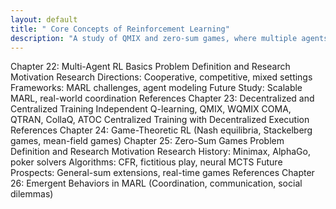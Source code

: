 ```yaml
---
layout: default
title: " Core Concepts of Reinforcement Learning"
description: "A study of QMIX and zero-sum games, where multiple agents interact in cooperative or competitive settings."
---
```


<link rel="stylesheet" href="{{ '/assets/css/section-academic.css' | relative_url }}">

Chapter 22: Multi-Agent RL Basics
Problem Definition and Research Motivation
Research Directions: Cooperative, competitive, mixed settings
Frameworks: MARL challenges, agent modeling
Future Study: Scalable MARL, real-world coordination
References
Chapter 23: Decentralized and Centralized Training
Independent Q-learning, QMIX, WQMIX
COMA, QTRAN, CollaQ, ATOC
Centralized Training with Decentralized Execution
References
Chapter 24: Game-Theoretic RL
(Nash equilibria, Stackelberg games, mean-field games)
Chapter 25: Zero-Sum Games
Problem Definition and Research Motivation
Research History: Minimax, AlphaGo, poker solvers
Algorithms: CFR, fictitious play, neural MCTS
Future Prospects: General-sum extensions, real-time games
References
Chapter 26: Emergent Behaviors in MARL
(Coordination, communication, social dilemmas)

<script>
  // Navigation variables
  var prevSection = "/content/handbooks/generative-ai/index.md";
  var nextSection = "/content/handbooks/generative-ai/section2.md";
</script>

<script src="{{ '/assets/js/section-academic.js' | relative_url }}"></script>
